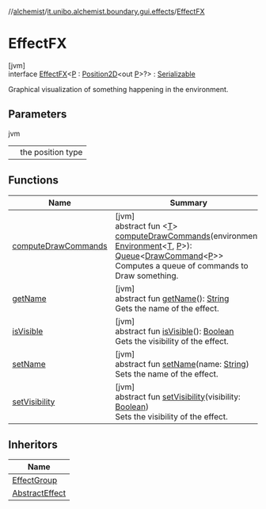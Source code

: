 //[alchemist](../../../index.md)/[it.unibo.alchemist.boundary.gui.effects](../index.md)/[EffectFX](index.md)

# EffectFX

[jvm]\
interface [EffectFX](index.md)<[P](index.md) : [Position2D](../../it.unibo.alchemist.model.interfaces/-position2-d/index.md)<out [P](../../it.unibo.alchemist.boundary.interfaces/-draw-command/index.md)>?> : [Serializable](https://docs.oracle.com/javase/8/docs/api/java/io/Serializable.html)

Graphical visualization of something happening in the environment.

## Parameters

jvm

| | |
|---|---|
| <P> | the position type |

## Functions

| Name | Summary |
|---|---|
| [computeDrawCommands](compute-draw-commands.md) | [jvm]<br>abstract fun <[T](compute-draw-commands.md)> [computeDrawCommands](compute-draw-commands.md)(environment: [Environment](../../it.unibo.alchemist.model.interfaces/-environment/index.md)<[T](https://docs.oracle.com/javase/8/docs/api/java/util/function/BiConsumer.html), [P](../../it.unibo.alchemist.boundary.interfaces/-draw-command/index.md)>): [Queue](https://docs.oracle.com/javase/8/docs/api/java/util/Queue.html)<[DrawCommand](../../it.unibo.alchemist.boundary.interfaces/-draw-command/index.md)<[P](../../it.unibo.alchemist.boundary.interfaces/-draw-command/index.md)>><br>Computes a queue of commands to Draw something. |
| [getName](get-name.md) | [jvm]<br>abstract fun [getName](get-name.md)(): [String](https://docs.oracle.com/javase/8/docs/api/java/lang/String.html)<br>Gets the name of the effect. |
| [isVisible](is-visible.md) | [jvm]<br>abstract fun [isVisible](is-visible.md)(): [Boolean](https://kotlinlang.org/api/latest/jvm/stdlib/kotlin/-boolean/index.html)<br>Gets the visibility of the effect. |
| [setName](set-name.md) | [jvm]<br>abstract fun [setName](set-name.md)(name: [String](https://docs.oracle.com/javase/8/docs/api/java/lang/String.html))<br>Sets the name of the effect. |
| [setVisibility](set-visibility.md) | [jvm]<br>abstract fun [setVisibility](set-visibility.md)(visibility: [Boolean](https://kotlinlang.org/api/latest/jvm/stdlib/kotlin/-boolean/index.html))<br>Sets the visibility of the effect. |

## Inheritors

| Name |
|---|
| [EffectGroup](../-effect-group/index.md) |
| [AbstractEffect](../-abstract-effect/index.md) |
